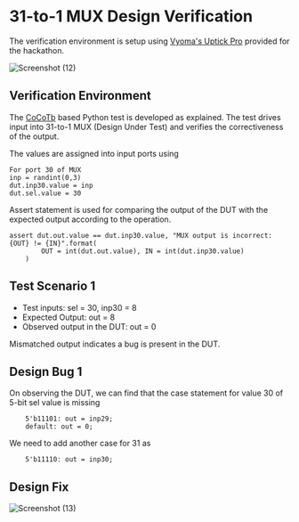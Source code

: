 # 31-to-1 MUX Design Verification

The verification environment is setup using [Vyoma's Uptick Pro](https://vyomasystems.com) provided for the hackathon.

![Screenshot (12)](https://user-images.githubusercontent.com/47589022/182037448-29546b61-cf83-4c9a-be21-8dd3ec8ea6f7.png)

## Verification Environment

The [CoCoTb](https://www.cocotb.org/) based Python test is developed as explained. The test drives input into 31-to-1 MUX (Design Under Test) and verifies the correctiveness of the output.

The values are assigned into input ports using 
```
For port 30 of MUX
inp = randint(0,3)
dut.inp30.value = inp
dut.sel.value = 30
```
Assert statement is used for comparing the output of the DUT with the expected output according to the operation.

```
assert dut.out.value == dut.inp30.value, "MUX output is incorrect: {OUT} != {IN}".format(
        OUT = int(dut.out.value), IN = int(dut.inp30.value)
    )
```

## Test Scenario 1
- Test inputs: sel = 30, inp30 = 8
- Expected Output: out = 8
- Observed output in the DUT: out = 0

Mismatched output indicates a bug is present in the DUT. 

## Design Bug 1
On observing the DUT, we can find that the case statement for value 30 of 5-bit sel value is missing
```
    5'b11101: out = inp29;
    default: out = 0;
```
We need to add another case for 31 as
```
    5'b11110: out = inp30;
```
## Design Fix

![Screenshot (13)](https://user-images.githubusercontent.com/47589022/182038345-6db9c23c-1c6a-4552-beb2-ab065e75c6d3.png)

